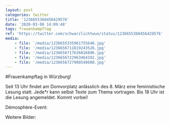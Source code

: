 ```yaml
---
layout: post
categories: twitter
title: '1236655360456429576'
date: '2020-03-08 14:09:48'
tags: frauenkampftag
ref: 'https://twitter.com/schwarzlichtwue/status/1236655360456429576'
media:
    - file: '/media/1236655335961755648.jpg'
    - file: '/media/1236656711819243526.jpg'
    - file: '/media/1236656717636816896.jpg'
    - file: '/media/1236656722963464192.jpg'
    - file: '/media/1236656727908548608.jpg'
---
```

#Frauenkampftag in Würzburg!



Seit 13 Uhr findet am Domvorplatz anlässlich des 8. März eine feministische Lesung statt. Jede\*r kann selbst Texte zum Thema vortragen. Bis 18 Uhr ist die Lesung angemeldet. Kommt vorbei!



Démosphère-Event:   


Weitere Bilder:  

